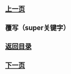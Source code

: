 ## [上一页](course57)

## 覆写（super关键字）





## [返回目录](https://wuchengcheng110120.github.io/learnJava)
## [下一页](course59)
